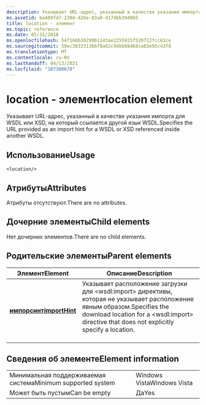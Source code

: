 ```yaml
---
description: Указывает URL-адрес, указанный в качестве указания импорта для WSDL или XSD, на который ссылается другой язык WSDL.
ms.assetid: ba489fd7-2304-426e-83a0-d174bb394065
title: location - элемент
ms.topic: reference
ms.date: 05/31/2018
ms.openlocfilehash: 547160b30299b1143ae2255925f520712fcc63ce
ms.sourcegitcommit: 59ec383331366f8a62c94bb88468ca03e95c43f8
ms.translationtype: MT
ms.contentlocale: ru-RU
ms.lasthandoff: 04/13/2021
ms.locfileid: "107380678"
---
```

# <a name="location-element"></a><span data-ttu-id="a0157-103">location - элемент</span><span class="sxs-lookup"><span data-stu-id="a0157-103">location element</span></span>

<span data-ttu-id="a0157-104">Указывает URL-адрес, указанный в качестве указания импорта для WSDL или XSD, на который ссылается другой язык WSDL.</span><span class="sxs-lookup"><span data-stu-id="a0157-104">Specifies the URL provided as an import hint for a WSDL or XSD referenced inside another WSDL.</span></span>

## <a name="usage"></a><span data-ttu-id="a0157-105">Использование</span><span class="sxs-lookup"><span data-stu-id="a0157-105">Usage</span></span>

``` syntax
<location/>
```

## <a name="attributes"></a><span data-ttu-id="a0157-106">Атрибуты</span><span class="sxs-lookup"><span data-stu-id="a0157-106">Attributes</span></span>

<span data-ttu-id="a0157-107">Атрибуты отсутствуют.</span><span class="sxs-lookup"><span data-stu-id="a0157-107">There are no attributes.</span></span>

## <a name="child-elements"></a><span data-ttu-id="a0157-108">Дочерние элементы</span><span class="sxs-lookup"><span data-stu-id="a0157-108">Child elements</span></span>

<span data-ttu-id="a0157-109">Нет дочерних элементов.</span><span class="sxs-lookup"><span data-stu-id="a0157-109">There are no child elements.</span></span>

## <a name="parent-elements"></a><span data-ttu-id="a0157-110">Родительские элементы</span><span class="sxs-lookup"><span data-stu-id="a0157-110">Parent elements</span></span>



| <span data-ttu-id="a0157-111">Элемент</span><span class="sxs-lookup"><span data-stu-id="a0157-111">Element</span></span>                                     | <span data-ttu-id="a0157-112">Описание</span><span class="sxs-lookup"><span data-stu-id="a0157-112">Description</span></span>                                                                                                                             |
|---------------------------------------------|-----------------------------------------------------------------------------------------------------------------------------------------|
| [<span data-ttu-id="a0157-113">**импорсинт**</span><span class="sxs-lookup"><span data-stu-id="a0157-113">**importHint**</span></span>](importhint.md)<br/> | <span data-ttu-id="a0157-114">Указывает расположение загрузки для \<wsdl:import> директивы, которая не указывает расположение явным образом.</span><span class="sxs-lookup"><span data-stu-id="a0157-114">Specifies the download location for a \<wsdl:import> directive that does not explicitly specify a location.</span></span><br/> <br/> |



## <a name="element-information"></a><span data-ttu-id="a0157-115">Сведения об элементе</span><span class="sxs-lookup"><span data-stu-id="a0157-115">Element information</span></span>



|                                     |               |
|-------------------------------------|---------------|
| <span data-ttu-id="a0157-116">Минимальная поддерживаемая система</span><span class="sxs-lookup"><span data-stu-id="a0157-116">Minimum supported system</span></span><br/> | <span data-ttu-id="a0157-117">Windows Vista</span><span class="sxs-lookup"><span data-stu-id="a0157-117">Windows Vista</span></span> |
| <span data-ttu-id="a0157-118">Может быть пустым</span><span class="sxs-lookup"><span data-stu-id="a0157-118">Can be empty</span></span>                        | <span data-ttu-id="a0157-119">Да</span><span class="sxs-lookup"><span data-stu-id="a0157-119">Yes</span></span>           |



 

 




